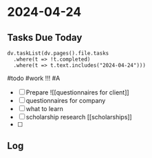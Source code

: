 # 2024-04-24
## Tasks Due Today
```dataviewjs
dv.taskList(dv.pages().file.tasks 
  .where(t => !t.completed)
  .where(t => t.text.includes("2024-04-24")))
```

#todo #work 
!!! #A 
- [ ] Prepare ![[questionnaires for client]]
- [ ] questionnaires for company
- [ ] what to learn
- [ ] scholarship research [[scholarships]]
- [ ] 

## Log
